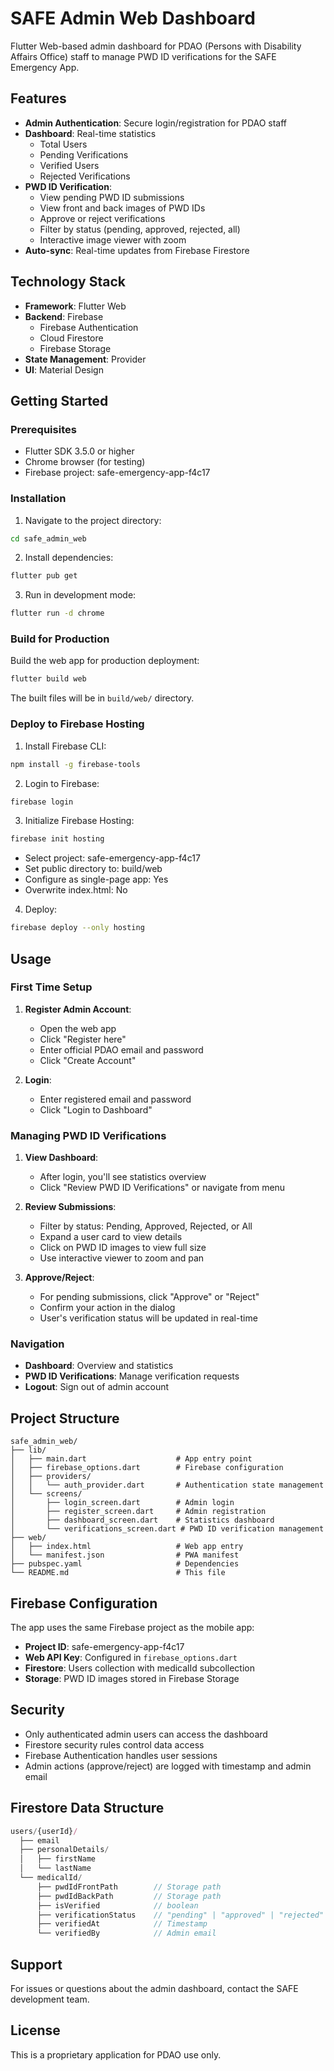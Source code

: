# SAFE Admin Web Dashboard

Flutter Web-based admin dashboard for PDAO (Persons with Disability Affairs Office) staff to manage PWD ID verifications for the SAFE Emergency App.

## Features

- **Admin Authentication**: Secure login/registration for PDAO staff
- **Dashboard**: Real-time statistics
  - Total Users
  - Pending Verifications
  - Verified Users
  - Rejected Verifications
- **PWD ID Verification**:
  - View pending PWD ID submissions
  - View front and back images of PWD IDs
  - Approve or reject verifications
  - Filter by status (pending, approved, rejected, all)
  - Interactive image viewer with zoom
- **Auto-sync**: Real-time updates from Firebase Firestore

## Technology Stack

- **Framework**: Flutter Web
- **Backend**: Firebase
  - Firebase Authentication
  - Cloud Firestore
  - Firebase Storage
- **State Management**: Provider
- **UI**: Material Design

## Getting Started

### Prerequisites

- Flutter SDK 3.5.0 or higher
- Chrome browser (for testing)
- Firebase project: safe-emergency-app-f4c17

### Installation

1. Navigate to the project directory:
```bash
cd safe_admin_web
```

2. Install dependencies:
```bash
flutter pub get
```

3. Run in development mode:
```bash
flutter run -d chrome
```

### Build for Production

Build the web app for production deployment:

```bash
flutter build web
```

The built files will be in `build/web/` directory.

### Deploy to Firebase Hosting

1. Install Firebase CLI:
```bash
npm install -g firebase-tools
```

2. Login to Firebase:
```bash
firebase login
```

3. Initialize Firebase Hosting:
```bash
firebase init hosting
```
- Select project: safe-emergency-app-f4c17
- Set public directory to: build/web
- Configure as single-page app: Yes
- Overwrite index.html: No

4. Deploy:
```bash
firebase deploy --only hosting
```

## Usage

### First Time Setup

1. **Register Admin Account**:
   - Open the web app
   - Click "Register here"
   - Enter official PDAO email and password
   - Click "Create Account"

2. **Login**:
   - Enter registered email and password
   - Click "Login to Dashboard"

### Managing PWD ID Verifications

1. **View Dashboard**:
   - After login, you'll see statistics overview
   - Click "Review PWD ID Verifications" or navigate from menu

2. **Review Submissions**:
   - Filter by status: Pending, Approved, Rejected, or All
   - Expand a user card to view details
   - Click on PWD ID images to view full size
   - Use interactive viewer to zoom and pan

3. **Approve/Reject**:
   - For pending submissions, click "Approve" or "Reject"
   - Confirm your action in the dialog
   - User's verification status will be updated in real-time

### Navigation

- **Dashboard**: Overview and statistics
- **PWD ID Verifications**: Manage verification requests
- **Logout**: Sign out of admin account

## Project Structure

```
safe_admin_web/
├── lib/
│   ├── main.dart                    # App entry point
│   ├── firebase_options.dart        # Firebase configuration
│   ├── providers/
│   │   └── auth_provider.dart       # Authentication state management
│   └── screens/
│       ├── login_screen.dart        # Admin login
│       ├── register_screen.dart     # Admin registration
│       ├── dashboard_screen.dart    # Statistics dashboard
│       └── verifications_screen.dart # PWD ID verification management
├── web/
│   ├── index.html                   # Web app entry
│   └── manifest.json                # PWA manifest
├── pubspec.yaml                     # Dependencies
└── README.md                        # This file
```

## Firebase Configuration

The app uses the same Firebase project as the mobile app:
- **Project ID**: safe-emergency-app-f4c17
- **Web API Key**: Configured in `firebase_options.dart`
- **Firestore**: Users collection with medicalId subcollection
- **Storage**: PWD ID images stored in Firebase Storage

## Security

- Only authenticated admin users can access the dashboard
- Firestore security rules control data access
- Firebase Authentication handles user sessions
- Admin actions (approve/reject) are logged with timestamp and admin email

## Firestore Data Structure

```javascript
users/{userId}/
  ├── email
  ├── personalDetails/
  │   ├── firstName
  │   └── lastName
  └── medicalId/
      ├── pwdIdFrontPath        // Storage path
      ├── pwdIdBackPath         // Storage path
      ├── isVerified            // boolean
      ├── verificationStatus    // "pending" | "approved" | "rejected"
      ├── verifiedAt            // Timestamp
      └── verifiedBy            // Admin email
```

## Support

For issues or questions about the admin dashboard, contact the SAFE development team.

## License

This is a proprietary application for PDAO use only.

